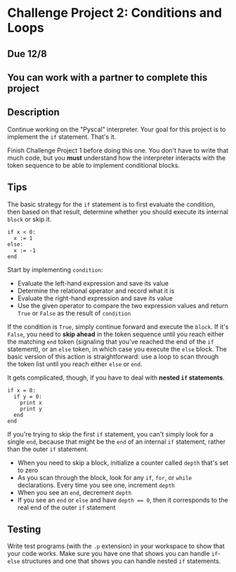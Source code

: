 # Challenge Project 2: Conditions and Loops

## Due 12/8

## You can work with a partner to complete this project

## Description

Continue working on the "Pyscal" interpreter. Your goal for this project is to implement the `if` statement. That's it.

Finish Challenge Project 1 before doing this one. You don't have to write that much code, but you **must** understand how the interpreter interacts with the token sequence to be able to implement conditional blocks.

## Tips

The basic strategy for the `if` statement is to first evaluate the condition, then based on that result, determine whether you should execute its internal `block` or skip it. 

```
if x < 0:
  x := 1
else:
  x := -1
end
```

Start by implementing `condition`:

  - Evaluate the left-hand expression and save its value
  - Determine the relational operator and record what it is
  - Evaluate the right-hand expression and save its value
  - Use the given operator to compare the two expression values and return `True` or `False` as the result of `condition`

If the condition is `True`, simply continue forward and execute the `block`. If it's `False`, you need to **skip ahead** in the token sequence until you reach either the matching `end` token (signaling that you've reached the end of the `if` statement), or an `else` token, in which case you execute the `else` block. The basic version of this action is straightforward: use a loop to scan through the token list until you reach either `else` or `end`.

It gets complicated, though, if you have to deal with **nested `if` statements**.

```
if x = 0:
  if y = 0:
    print x
    print y
  end
end
```

If you're trying to skip the first `if` statement, you can't simply look for a single `end`, because that might be the `end` of an internal `if` statement, rather than the outer `if` statement.

- When you need to skip a block, initialize a counter called `depth` that's set to zero
- As you scan through the block, look for any `if`, `for`, or `while` declarations. Every time you see one, increment `depth`
- When you see an `end`, decrement `depth`
- If you see an `end` or `else` and have `depth == 0`, then it corresponds to the real end of the outer `if` statement

## Testing

Write test programs (with the `.p` extension) in your workspace to show that your code works. Make sure you have one that shows you can handle `if`-`else` structures and one that shows you can handle nested `if` statements.
